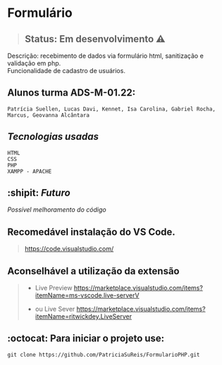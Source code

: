 <h1>Formulário</h1>

> ## Status: Em desenvolvimento :warning:

Descrição: recebimento de dados via formulário html, sanitização  e validação em php.<br>
Funcionalidade de cadastro de usuários.

## Alunos turma ADS-M-01.22:
```
Patrícia Suellen, Lucas Davi, Kennet, Isa Carolina, Gabriel Rocha, Marcus, Geovanna Alcântara
```
## *Tecnologias usadas*
```
HTML 
CSS
PHP
XAMPP - APACHE
```

## :shipit: *Futuro*
*Possível melhoramento do código*

## Recomedável instalação do VS Code.<br>

> https://code.visualstudio.com/

## Aconselhável a utilização da extensão

> - Live Preview
>   https://marketplace.visualstudio.com/items?itemName=ms-vscode.live-serverV
>
> - ou Live Sever
>   https://marketplace.visualstudio.com/items?itemName=ritwickdey.LiveServer

## :octocat: Para iniciar o projeto use: <br>
```
git clone https://github.com/PatriciaSuReis/FormularioPHP.git
```

